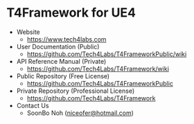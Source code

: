# T4Framework for UE4

- Website
  - <https://www.tech4labs.com>
- User Documentation (Public)
  - <https://github.com/Tech4Labs/T4FrameworkPublic/wiki>
- API Reference Manual (Private)
  - <https://github.com/Tech4Labs/T4Framework/wiki>
- Public Repository (Free License)
  - <https://github.com/Tech4Labs/T4FrameworkPublic>
- Private Repository (Professional License)
  - <https://github.com/Tech4Labs/T4Framework>
- Contact Us
  - SoonBo Noh (<niceofer@hotmail.com>)
